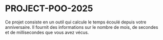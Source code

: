# PROJECT-POO-2025
Ce projet consiste en un outil qui calcule le temps écoulé depuis votre anniversaire. Il fournit des informations sur le nombre de mois, de secondes et de millisecondes que vous avez vécus.

